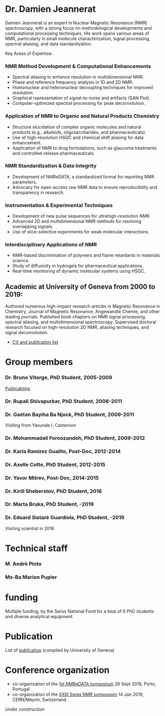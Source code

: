 # Dr. Damien Jeannerat

Damien Jeannerat is an expert in Nuclear Magnetic Resonance (NMR) spectroscopy, with a strong focus on methodological developments and computational processing techniques. His work spans various areas of NMR, particularly in small molecule characterization, signal processing, spectral aliasing, and data standardization.

Key Areas of Expertise:

### NMR Method Development & Computational Enhancements
- Spectral aliasing to enhance resolution in multidimensional NMR.
- Phase and reference frequency analysis in 1D and 2D NMR.
- Homonuclear and heteronuclear decoupling techniques for improved resolution.
- Graphical representation of signal-to-noise and artifacts (SAN Plot).
- Computer-optimized spectral processing for peak deconvolution.

### Application of NMR to Organic and Natural Products Chemistry
- Structure elucidation of complex organic molecules and natural products (e.g., alkaloids, oligosaccharides, and pharmaceuticals).
- Use of high-resolution HSQC and chemical shift aliasing for data enhancement.
- Application of NMR to drug formulations, such as glaucoma treatments and controlled-release pharmaceuticals.

### NMR Standardization & Data Integrity
- Development of NMReDATA, a standardized format for reporting NMR parameters.
- Advocacy for open-access raw NMR data to ensure reproducibility and transparency in research.

### Instrumentation & Experimental Techniques
- Development of new pulse sequences for ultrahigh-resolution NMR.
- Advanced 2D and multidimensional NMR methods for resolving overlapping signals.
- Use of slice-selective experiments for weak molecular interactions.

### Interdisciplinary Applications of NMR
- NMR-based discrimination of polymers and flame retardants in materials science.
- Study of diffusivity in hydrogels for pharmaceutical applications.
- Real-time monitoring of dynamic molecular systems using HSQC.

## Academic at University of Geneva from 2000 to 2019:

Authored numerous high-impact research articles in Magnetic Resonance in Chemistry, Journal of Magnetic Resonance, Angewandte Chemie, and other leading journals. Published book chapters on NMR signal processing, spectral aliasing, and multidimensional spectroscopy. Supervised doctoral research focused on high-resolution 2D NMR, aliasing techniques, and signal deconvolution.

- [CV and publication list](page3)

# Group members 
### Dr. Bruno Vitorge, PhD Student, 2005-2009 
[Publications](PublicationsVitorge.md)
### Dr. Rupali Shivapurkar, PhD Student, 2008-2011
### Dr. Gaétan Bayiha Ba Njock, PhD Student, 2009-2011
Visiting from Yaounde I, Cameroon
### Dr. Mohammadali Foroozandeh, PhD Student, 2009-2012
### Dr. Karla Ramirez Gualito, Post-Doc, 2012-2014
### Dr. Axelle Cotte, PhD Student, 2012-2015
### Dr. Yavor Mitrev, Post-Doc, 2014-2015
### Dr. Kirill Sheberstov, PhD Student, 2016
### Dr. Marta Bruka, PhD Student, -2019
### Dr. Eduard Sistaré Guardiola, PhD Student, -2019
Visiting scientist in 2016
# Technical staff 
### M. André Pinto
### Ms-Ba Marion Pupier


# funding 

Multiple funding, by the Swiss National Fond for a total of 6 PhD students and diverse analytical equipment.

# Publication 
List of [publication](publicationUnige) (compiled by University of Geneva) 

# Conference organization 

- co-organization of the [1st NMReDATA symposium](https://nmredata.org/wiki/Symposium2019/) 26 Sept 2019, Porto, Portugal
- co-organization of the [XXIII Swiss NMR symposium](https://indico.cern.ch/event/775177/) 14 Jan 2019, CERN/Meyrin, Switzerland

*Under construction*




